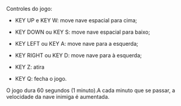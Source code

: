 Controles do jogo:

- KEY UP e KEY W: move nave espacial para cima;

- KEY DOWN ou KEY S: move nave espacial para baixo;

- KEY LEFT ou KEY A: move nave para a esquerda;

- KEY RIGHT ou KEY D: move nave para à esquerda;

- KEY Z: atira

- KEY Q: fecha o jogo.


O jogo dura 60 segundos (1 minuto).A cada minuto que se passar, a velocidade da nave inimiga é aumentada.

